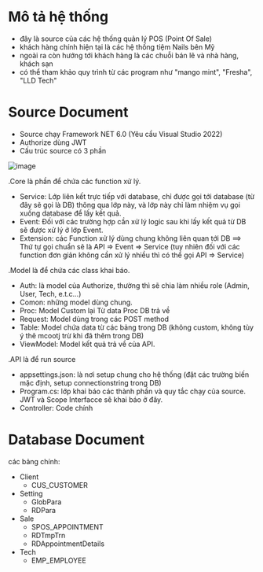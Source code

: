 # Mô tả hệ thống
- đây là source của các hệ thống quản lý POS (Point Of Sale)
- khách hàng chính hiện tại là các hệ thống tiệm Nails bên Mỹ
- ngoài ra còn hướng tới khách hàng là các chuỗi bán lẽ và nhà hàng, khách sạn
- có thể tham khảo quy trình từ các program như "mango mint", "Fresha", "LLD Tech"

# Source Document
- Source chạy Framework NET 6.0 (Yêu cầu Visual Studio 2022)
- Authorize dùng JWT
- Cấu trúc source có 3 phần

  
![image](https://github.com/hposvinhhien/Test-API/assets/111078757/f9dc9315-16ec-47c0-a10d-66c55b41c891)

.Core là phần để chứa các function xử lý.
  * Service: Lớp liên kết trực tiếp với database, chỉ được gọi tới database (từ đây sẽ gọi là DB) thông qua lớp này, và lớp này chỉ làm nhiệm vụ gọi xuống database để lấy kết quả.
  * Event: Đối với các trường hợp cần xử lý logic sau khi lấy kết quả từ DB sẽ được xử lý ở lớp Event.
  * Extension: các Function xử lý dùng chung không liên quan tới DB
==> Thứ tự gọi chuẩn sẽ là API => Event => Service (tuy nhiên đối với các function đơn giản không cần xử lý nhiều thì có thể gọi API => Service)
    
.Model là để chứa các class khai báo.
  * Auth: là model của Authorize, thường thì sẽ chia làm nhiều role (Admin, User, Tech, e.t.c...)
  * Comon: những model dùng chung.
  * Proc: Model Custom lại Từ data Proc DB trả về
  * Request: Model dùng trong các POST method
  * Table: Model chứa data từ các bảng trong DB (không custom, không tùy ý thê mcootj trừ khi đã thêm trong 
DB)
  * ViewModel: Model kết quả trả về của API.
    
.API là để run source
  * appsettings.json: là nơi setup chung cho hệ thống (đặt các trường biến mặc định, setup connectionstring trong DB)
  * Program.cs: lớp khai báo các thành phần và quy tắc chạy của source. JWT và Scope Interfacce sẽ khai báo ở đây.
  * Controller: Code chính

# Database Document

các bảng chính:
- Client
  * CUS_CUSTOMER
- Setting
  * GlobPara
  * RDPara
- Sale
  * SPOS_APPOINTMENT
  * RDTmpTrn
  * RDAppointmentDetails
- Tech
  * EMP_EMPLOYEE
